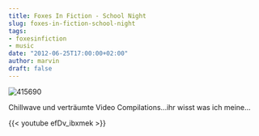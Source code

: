 ```yaml
---
title: Foxes In Fiction - School Night
slug: foxes-in-fiction-school-night
tags:
- foxesinfiction
- music
date: "2012-06-25T17:00:00+02:00"
author: marvin
draft: false
---
```

![415690](/images/415690.jpg)

Chillwave und verträumte Video Compilations...ihr wisst was ich meine...

{{< youtube efDv_ibxmek >}}